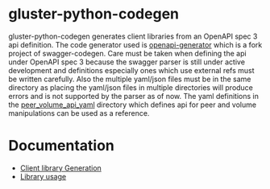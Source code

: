 # gluster-python-codegen

gluster-python-codegen generates client libraries from an OpenAPI spec 3 api definition. The code generator used is [openapi-generator](https://github.com/OpenAPITools/openapi-generator) which is a fork project of swagger-codegen. Care must be taken when defining the api under OpenAPI spec 3 because the swagger parser is still under active development and definitions especially ones which use external refs must be written carefully. Also the multiple yaml/json files must be in the same directory as placing the yaml/json files in multiple directories will produce errors and is not supported by the parser as of now. The yaml definitions in the [peer_volume_api_yaml](https://github.com/sidharthanup/GD2_Python_SDK/tree/master/peer_volume_api_yaml) directory which defines api for peer and volume manipulations can be used as a reference.

# Documentation
  * [Client library Generation](https://github.com/sidharthanup/GD2_Python_SDK/blob/master/docs/client_library_generation.md)
  * [Library usage](https://github.com/sidharthanup/GD2_Python_SDK/blob/master/docs/library_usage.md)
  
